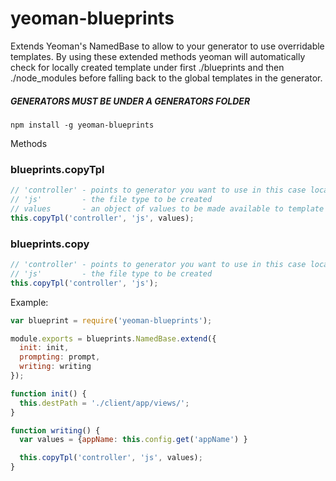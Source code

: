# yeoman-blueprints

Extends Yeoman's NamedBase to allow to your generator to use overridable templates.
By using these extended methods yeoman will automatically check for locally created template under first ./blueprints and then ./node_modules before falling back to the global templates in the generator.

##### GENERATORS MUST BE UNDER A GENERATORS FOLDER 

```
npm install -g yeoman-blueprints
```

Methods

### blueprints.copyTpl
```js
// 'controller' - points to generator you want to use in this case located under generators/controller/
// 'js'         - the file type to be created
// values       - an object of values to be made available to template
this.copyTpl('controller', 'js', values);
```

### blueprints.copy
```js
// 'controller' - points to generator you want to use in this case located under generators/controller/
// 'js'         - the file type to be created
this.copyTpl('controller', 'js');
```

Example:
```js
var blueprint = require('yeoman-blueprints');

module.exports = blueprints.NamedBase.extend({
  init: init,
  prompting: prompt,
  writing: writing
});

function init() {
  this.destPath = './client/app/views/';
}

function writing() {
  var values = {appName: this.config.get('appName') }

  this.copyTpl('controller', 'js', values);
}
```
